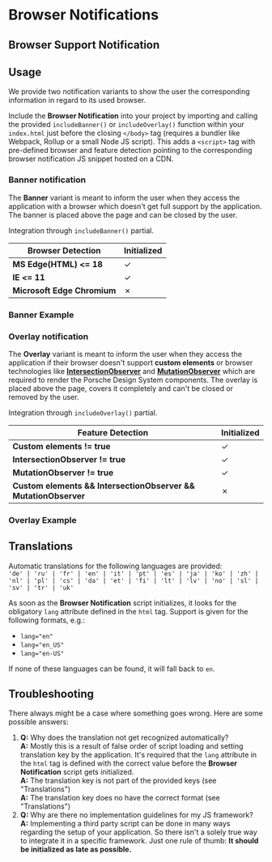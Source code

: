 # Browser Notifications

<TableOfContents></TableOfContents>

## Browser Support Notification

## Usage

We provide two notification variants to show the user the corresponding information in regard to its used browser.

Include the **Browser Notification** into your project by importing and calling the provided `includeBanner()` or `includeOverlay()` function within your `index.html` just before the closing `</body>` tag (requires a bundler like Webpack, Rollup or a small Node JS script). This adds a `<script>` tag with pre-defined browser and feature detection pointing to the corresponding browser notification JS snippet hosted on a CDN.

### Banner notification

The **Banner** variant is meant to inform the user when they access the application with a browser which doesn't get full support by the application. The banner is placed above the page and can be closed by the user.

Integration through `includeBanner()` partial.

| Browser Detection           | Initialized |
| --------------------------- | ----------- |
| **MS Edge(HTML) <= 18**     | ✓           |
| **IE <= 11**                | ✓           |
| **Microsoft Edge Chromium** | ✗           |

### Banner Example
<PartialDocs name="includeBanner" :partialPackageName="partialPackageName" location="body"></PartialDocs>

### Overlay notification

The **Overlay** variant is meant to inform the user when they access the application if their browser doesn't support **custom elements**
or browser technologies like [**IntersectionObserver**](https://caniuse.com/?search=intersectionobserver) and [**MutationObserver**](https://caniuse.com/?search=mutationobserver) which are required to render the Porsche Design System components.
The overlay is placed above the page, covers it completely and can't be closed or removed by the user.

Integration through `includeOverlay()` partial.

| Feature Detection                                                                               | Initialized |
| ------------------------------------------------------------------------------------------------| ----------- |
| **Custom elements != true**                                                                     | ✓           |
| **IntersectionObserver != true**                                                                | ✓           |
| **MutationObserver != true**                                                                    | ✓           |
| **Custom elements && IntersectionObserver && MutationObserver**                                 | ✗           |

### Overlay Example
<PartialDocs name="includeOverlay" :partialPackageName="partialPackageName" location="body"></PartialDocs>

## Translations

Automatic translations for the following languages are provided:  
`'de' | 'ru' | 'fr' | 'en' | 'it' | 'pt' | 'es' | 'ja' | 'ko' | 'zh' | 'nl' | 'pl' | 'cs' | 'da' | 'et' | 'fi' | 'lt' | 'lv' | 'no' | 'sl' | 'sv' | 'tr' | 'uk'`

As soon as the **Browser Notification** script initializes, it looks for the obligatory `lang` attribute defined in the `html` tag. Support is given for the following formats, e.g.:

- `lang="en"`
- `lang="en_US"`
- `lang="en-US"`

If none of these languages can be found, it will fall back to `en`.

## Troubleshooting

There always might be a case where something goes wrong. Here are some possible answers:

1. **Q:** Why does the translation not get recognized automatically?  
   **A:** Mostly this is a result of false order of script loading and setting translation key by the application. It's required that the `lang` attribute in the `html` tag is defined with the correct value before the **Browser Notification** script gets initialized.  
   **A:** The translation key is not part of the provided keys (see "Translations")  
   **A:** The translation key does no have the correct format (see "Translations")
2. **Q:** Why are there no implementation guidelines for my JS framework?  
   **A:** Implementing a third party script can be done in many ways regarding the setup of your application. So there isn't a solely true way to integrate it in a specific framework. Just one rule of thumb: **It should be initialized as late as possible.**

<script lang="ts">
import Vue from 'vue';
import Component from 'vue-class-component';


@Component
export default class Code extends Vue {
  public partialPackageName = 'browser-notification';
}
</script>